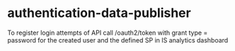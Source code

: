 # authentication-data-publisher
To register login attempts of API call <IS>/oauth2/token with grant type = password for the created user and the defined SP in IS analytics dashboard
  
